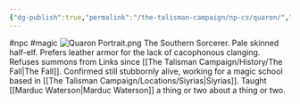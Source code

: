 ```yaml
---
{"dg-publish":true,"permalink":"/the-talisman-campaign/np-cs/quaron/","noteIcon":""}
---
```


#npc #magic 
![Quaron Portrait.png](/img/user/The%20Talisman%20Campaign/NPCs/Quaron%20Portrait.png)
The Southern Sorcerer. Pale skinned half-elf. Prefers leather armor for the lack of cacophonous clanging. Refuses summons from Links since [[The Talisman Campaign/History/The Fall\|The Fall]]. Confirmed still stubbornly alive, working for a magic school based in [[The Talisman Campaign/Locations/Siyrias\|Siyrias]]. Taught [[Marduc Waterson\|Marduc Waterson]] a thing or two about a thing or two.